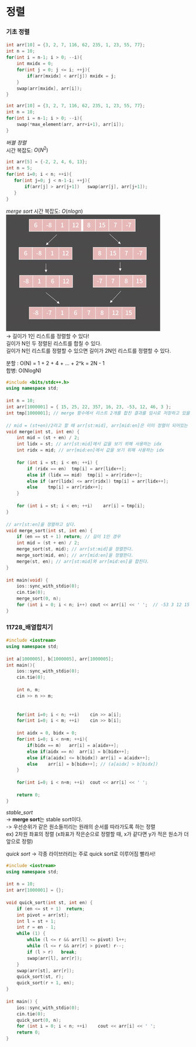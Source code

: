 # 정렬
### 기초 정렬
```cpp
int arr[10] = {3, 2, 7, 116, 62, 235, 1, 23, 55, 77};
int n = 10;
for(int i = n-1; i > 0; --i){
    int mxidx = 0;
    for(int j = 0; j <= i; ++j){
        if(arr[mxidx] < arr[j]) mxidx = j;
    }
    swap(arr[mxidx], arr[i]);
}
```

```cpp
int arr[10] = {3, 2, 7, 116, 62, 235, 1, 23, 55, 77};
int n = 10;
for(int i = n-1; i > 0; --i){
    swap(*max_element(arr, arr+i+1), arr[i]);
}
```

*버블 정렬*  
시간 복잡도:  $O(N^2)$  
 ```cpp
int arr[5] = {-2, 2, 4, 6, 13};
int n = 5;
for(int i=0; i < n; ++i){
    for(int j=0; j < n-1-i; ++j){
        if(arr[j] > arr[j+1])   swap(arr[j], arr[j+1]);
    }
}
 ```  

*merge sort*
시간 복잡도: $O(nlogn)$  
![alt text](image.png)  
-> 길이가 1인 리스트를 정렬할 수 있다!  
길이가 N인 두 정렬된 리스트를 합칠 수 있다.  
길이가 N인 리스트를 정렬할 수 있으면 길이가 2N인 리스트를 정렬할 수 있다.  

분할 : O(N) = 1 + 2 + 4 + ... + 2^k = 2N - 1  
합병: O(NlogN)

```cpp
#include <bits/stdc++.h>
using namespace std;

int n = 10;
int arr[1000001] = { 15, 25, 22, 357, 16, 23, -53, 12, 46, 3 };
int tmp[1000001]; // merge 함수에서 리스트 2개를 합친 결과를 임시로 저장하고 있을 변수

// mid = (st+en)/2라고 할 때 arr[st:mid], arr[mid:en]은 이미 정렬이 되어있는 상태일 때 arr[st:mid]와 arr[mid:en]을 합친다.
void merge(int st, int en) {
    int mid = (st + en) / 2;
    int lidx = st; // arr[st:mid]에서 값을 보기 위해 사용하는 idx
    int ridx = mid; // arr[mid:en]에서 값을 보기 위해 사용하는 idx

    for (int i = st; i < en; ++i) {
        if (ridx == en)  tmp[i] = arr[lidx++];
        else if (lidx == mid)  tmp[i] = arr[ridx++];
        else if (arr[lidx] <= arr[ridx]) tmp[i] = arr[lidx++];
        else    tmp[i] = arr[ridx++];
    }

    for (int i = st; i < en; ++i)    arr[i] = tmp[i];
}

// arr[st:en]을 정렬하고 싶다.
void merge_sort(int st, int en) {
    if (en == st + 1) return; // 길이 1인 경우
    int mid = (st + en) / 2;
    merge_sort(st, mid); // arr[st:mid]을 정렬한다.
    merge_sort(mid, en); // arr[mid:en]을 정렬한다.
    merge(st, en); // arr[st:mid]와 arr[mid:en]을 합친다.
}

int main(void) {
    ios::sync_with_stdio(0);
    cin.tie(0);
    merge_sort(0, n);
    for (int i = 0; i < n; i++) cout << arr[i] << ' ';  // -53 3 12 15 16 22 23 25 46 357
}
```

### 11728_배열합치기  
```cpp
#include <iostream>
using namespace std;

int a[1000005], b[1000005], arr[1000005];
int main(){
    ios::sync_with_stdio(0);
    cin.tie(0);

    int n, m;
    cin >> n >> m;


    for(int i=0; i < n; ++i)    cin >> a[i];
    for(int i=0; i < m; ++i)    cin >> b[i];
    
    int aidx = 0, bidx = 0;
    for(int i=0; i < n+m; ++i){
        if(bidx == m)   arr[i] = a[aidx++];
        else if(aidx == n)  arr[i] = b[bidx++];
        else if(a[aidx] <= b[bidx]) arr[i] = a[aidx++];
        else    arr[i] = b[bidx++]; // (a[aidx] > b[bidx])   
    }

    for(int i=0; i < n+m; ++i)  cout << arr[i] << ' ';

    return 0;
}
```
*stable_sort*  
-> **merge sort**는 stable sort이다.  
-> 우선순위가 같은 원소들끼리는 원래의 순서를 따라가도록 하는 정렬  
ex) 2차원 좌표의 정렬 (x좌표가 작은순으로 정렬할 때, x가 같다면 y가 적은 원소가 더 앞으로 정렬)  

*quick sort*
-> 각종 라이브러리는 주로 quick sort로 이루어짐 빨라서!  

```cpp
#include <iostream>
using namespace std;

int n = 10;
int arr[1000001] = {};

void quick_sort(int st, int en) {
    if (en <= st + 1)  return;
    int pivot = arr[st];
    int l = st + 1;
    int r = en - 1;
    while (1) {
        while (l <= r && arr[l] <= pivot) l++;
        while (l <= r && arr[r] > pivot) r--;
        if (l > r)   break;
        swap(arr[l], arr[r]);
    }
    swap(arr[st], arr[r]);
    quick_sort(st, r);
    quick_sort(r + 1, en);
}

int main() {
    ios::sync_with_stdio(0);
    cin.tie(0);
    quick_sort(0, n);
    for (int i = 0; i < n; ++i)    cout << arr[i] << ' ';
    return 0;
}
```

